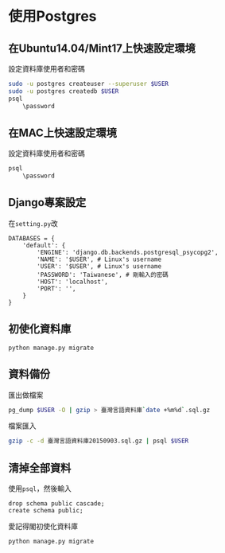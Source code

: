 # 使用Postgres

## 在Ubuntu14.04/Mint17上快速設定環境
設定資料庫使用者和密碼
```bash
sudo -u postgres createuser --superuser $USER
sudo -u postgres createdb $USER
psql
	\password
```

## 在MAC上快速設定環境
設定資料庫使用者和密碼
```bash
psql
	\password
```

## Django專案設定
在`setting.py`改
```python3
DATABASES = {
    'default': {
        'ENGINE': 'django.db.backends.postgresql_psycopg2',
        'NAME': '$USER', # Linux's username
        'USER': '$USER', # Linux's username
        'PASSWORD': 'Taiwanese', # 剛輸入的密碼
        'HOST': 'localhost',
        'PORT': '',
    }
}
```

## 初使化資料庫
```
python manage.py migrate
```

## 資料備份
匯出做檔案
```bash
pg_dump $USER -O | gzip > 臺灣言語資料庫`date +%m%d`.sql.gz
```
檔案匯入
```bash
gzip -c -d 臺灣言語資料庫20150903.sql.gz | psql $USER
```

## 清掉全部資料
使用`psql`，然後輸入
```
drop schema public cascade;
create schema public;
```
愛記得閣初使化資料庫
```
python manage.py migrate
```
